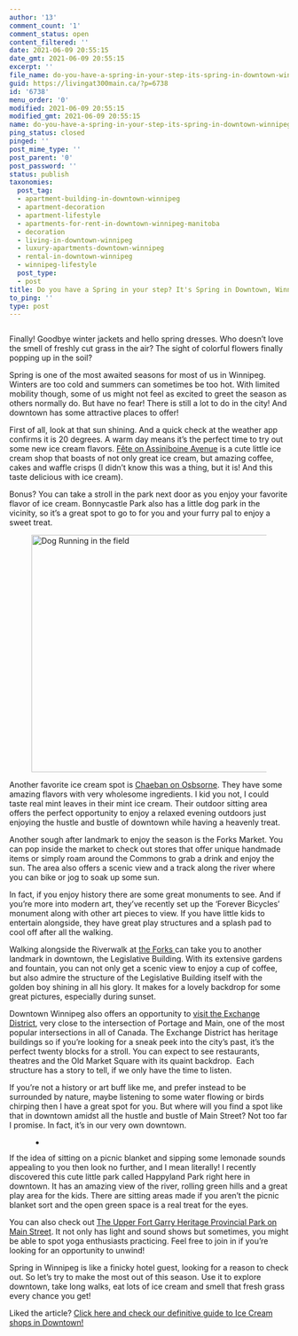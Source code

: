 ```yaml
---
author: '13'
comment_count: '1'
comment_status: open
content_filtered: ''
date: 2021-06-09 20:55:15
date_gmt: 2021-06-09 20:55:15
excerpt: ''
file_name: do-you-have-a-spring-in-your-step-its-spring-in-downtown-winnipeg.md
guid: https://livingat300main.ca/?p=6738
id: '6738'
menu_order: '0'
modified: 2021-06-09 20:55:15
modified_gmt: 2021-06-09 20:55:15
name: do-you-have-a-spring-in-your-step-its-spring-in-downtown-winnipeg
ping_status: closed
pinged: ''
post_mime_type: ''
post_parent: '0'
post_password: ''
status: publish
taxonomies:
  post_tag:
  - apartment-building-in-downtown-winnipeg
  - apartment-decoration
  - apartment-lifestyle
  - apartments-for-rent-in-downtown-winnipeg-manitoba
  - decoration
  - living-in-downtown-winnipeg
  - luxury-apartments-downtown-winnipeg
  - rental-in-downtown-winnipeg
  - winnipeg-lifestyle
  post_type:
  - post
title: Do you have a Spring in your step? It's Spring in Downtown, Winnipeg!
to_ping: ''
type: post
---
```

<!-- wp:image {"id":6754,"sizeSlug":"large","linkDestination":"none"} -->
<figure class="wp-block-image size-large"><img src="https://livingat300main.ca/wp-content/uploads/2021/06/Spring_in_Winnipeg-1024x678.jpg" alt="" class="wp-image-6754"/></figure>
<!-- /wp:image -->

<!-- wp:paragraph -->
<p>Finally! Goodbye winter jackets and hello spring dresses. Who doesn’t love the smell of freshly cut grass in the air? The sight of colorful flowers finally popping up in the soil?</p>
<!-- /wp:paragraph -->

<!-- wp:paragraph -->
<p>Spring is one of the most awaited seasons for most of us in Winnipeg. Winters are too cold and summers can sometimes be too hot. With limited mobility though, some of us might not feel as excited to greet the season as others normally do. But have no fear! There is still a lot to do in the city! And downtown has some attractive places to offer!</p>
<!-- /wp:paragraph -->

<!-- wp:paragraph -->
<p>First of all, look at that sun shining. And a quick check at the weather app confirms it is 20 degrees. A warm day means it’s the perfect time to try out some new ice cream flavors. <a href="https://www.feteicecreamcoffee.com/" target="_blank" rel="noreferrer noopener nofollow">Fête on Assiniboine Avenue</a> is a cute little ice cream shop that boasts of not only great ice cream, but amazing coffee, cakes and waffle crisps (I didn’t know this was a thing, but it is! And this taste delicious with ice cream).</p>
<!-- /wp:paragraph -->

<!-- wp:paragraph -->
<p>Bonus? You can take a stroll in the park next door as you enjoy your favorite flavor of ice cream. Bonnycastle Park also has a little dog park in the vicinity, so it’s a great spot to go to for you and your furry pal to enjoy a sweet treat.</p>
<!-- /wp:paragraph -->

<!-- wp:image {"id":6739,"width":761,"height":428,"sizeSlug":"large","linkDestination":"none"} -->
<figure class="wp-block-image size-large is-resized"><img src="https://livingat300main.ca/wp-content/uploads/2021/06/pexels-matthias-zomer-422220.png" alt="Dog Running in the field" class="wp-image-6739" width="761" height="428"/></figure>
<!-- /wp:image -->

<!-- wp:paragraph -->
<p></p>
<!-- /wp:paragraph -->

<!-- wp:paragraph -->
<p>Another favorite ice cream spot is <a href="https://chaebanicecream.com/" target="_blank" rel="noreferrer noopener nofollow">Chaeban on Osbsorne</a>. They have some amazing flavors with very wholesome ingredients. I kid you not, I could taste real mint leaves in their mint ice cream. Their outdoor sitting area offers the perfect opportunity to enjoy a relaxed evening outdoors just enjoying the hustle and bustle of downtown while having a heavenly treat.&nbsp;</p>
<!-- /wp:paragraph -->

<!-- wp:paragraph -->
<p>Another sough after landmark to enjoy the season is the Forks Market. You can pop inside the market to check out stores that offer unique handmade items or simply roam around the Commons to grab a drink and enjoy the sun. The area also offers a scenic view and a track along the river where you can bike or jog to soak up some sun.</p>
<!-- /wp:paragraph -->

<!-- wp:paragraph -->
<p>In fact, if you enjoy history there are some great monuments to see. And if you’re more into modern art, they’ve recently set up the ‘Forever Bicycles’ monument along with other art pieces to view. If you have little kids to entertain alongside, they have great play structures and a splash pad to cool off after all the walking.</p>
<!-- /wp:paragraph -->

<!-- wp:paragraph -->
<p>Walking alongside the Riverwalk at <a href="https://www.theforks.com/" target="_blank" rel="noreferrer noopener nofollow">the Forks </a>can take you to another landmark in downtown, the Legislative Building. With its extensive gardens and fountain, you can not only get a scenic view to enjoy a cup of coffee, but also admire the structure of the Legislative Building itself with the golden boy shining in all his glory. It makes for a lovely backdrop for some great pictures, especially during sunset.</p>
<!-- /wp:paragraph -->

<!-- wp:paragraph -->
<p>Downtown Winnipeg also offers an opportunity to <a href="https://www.exchangedistrict.org/" target="_blank" rel="noreferrer noopener nofollow">visit the Exchange District</a>, very close to the intersection of Portage and Main, one of the most popular intersections in all of Canada. The Exchange District has heritage buildings so if you’re looking for a sneak peek into the city’s past, it’s the perfect twenty blocks for a stroll. You can expect to see restaurants, theatres and the Old Market Square with its quaint backdrop. &nbsp;Each structure has a story to tell, if we only have the time to listen.</p>
<!-- /wp:paragraph -->

<!-- wp:paragraph -->
<p>If you’re not a history or art buff like me, and prefer instead to be surrounded by nature, maybe listening to some water flowing or birds chirping then I have a great spot for you. But where will you find a spot like that in downtown amidst all the hustle and bustle of Main Street? Not too far I promise. In fact, it’s in our very own downtown.</p>
<!-- /wp:paragraph -->

<!-- wp:gallery {"ids":[6741],"linkTo":"none"} -->
<figure class="wp-block-gallery columns-1 is-cropped"><ul class="blocks-gallery-grid"><li class="blocks-gallery-item"><figure><img src="https://livingat300main.ca/wp-content/uploads/2021/06/pexels-daria-obymaha-1683974-1024x683.png" alt="" data-id="6741" data-full-url="https://livingat300main.ca/wp-content/uploads/2021/06/pexels-daria-obymaha-1683974.png" data-link="https://livingat300main.ca/?attachment_id=6741" class="wp-image-6741"/></figure></li></ul></figure>
<!-- /wp:gallery -->

<!-- wp:paragraph -->
<p>If the idea of sitting on a picnic blanket and sipping some lemonade sounds appealing to you then look no further, and I mean literally! I recently discovered this cute little park called Happyland Park right here in downtown. It has an amazing view of the river, rolling green hills and a great play area for the kids. There are sitting areas made if you aren’t the picnic blanket sort and the open green space is a real treat for the eyes.</p>
<!-- /wp:paragraph -->

<!-- wp:paragraph -->
<p>You can also check out <a href="http://www.upperfortgarry.com/information/discovering-ufg/" target="_blank" rel="noreferrer noopener nofollow">The Upper Fort Garry Heritage Provincial Park on Main Street</a>. It not only has light and sound shows but sometimes, you might be able to spot yoga enthusiasts practicing. Feel free to join in if you’re looking for an opportunity to unwind!</p>
<!-- /wp:paragraph -->

<!-- wp:paragraph -->
<p>Spring in Winnipeg is like a finicky hotel guest, looking for a reason to check out. So let’s try to make the most out of this season. Use it to explore downtown, take long walks, eat lots of ice cream and smell that fresh grass every chance you get!</p>
<!-- /wp:paragraph -->

<!-- wp:paragraph -->
<p>Liked the article? <a href="https://livingat300main.ca/its-ice-cream-time-a-guide-to-downtown-winnipeg-ice-cream-shops/" target="_blank" rel="noreferrer noopener">Click here and check our definitive guide to Ice Cream shops in Downtown!</a></p>
<!-- /wp:paragraph -->

<!-- wp:paragraph -->
<p></p>
<!-- /wp:paragraph -->

<!-- wp:paragraph -->
<p></p>
<!-- /wp:paragraph -->